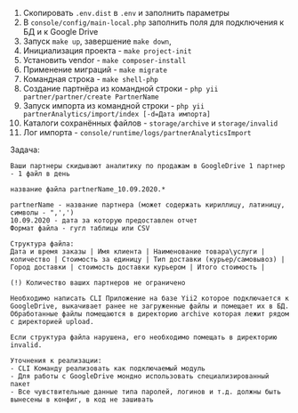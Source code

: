 
1. Скопировать `.env.dist` в `.env` и заполнить параметры
2. В `console/config/main-local.php` заполнить поля для подключения к БД и к Google Drive
3. Запуск `make up`, завершение `make down`,
4. Инициализация проекта - `make project-init`
4. Установить vendor - `make composer-install`
4. Применение миграций - `make migrate`
5. Командная строка - `make shell-php`
6. Создание партнёра из командной строки - `php yii partner/partner/create PartnerName`
7. Запуск импорта из командной строки - `php yii partnerAnalytics/import/index [-d=Дата импорта]`
8. Каталоги сохранённых файлов - `storage/archive` и `storage/invalid`
9. Лог импорта - `console/runtime/logs/partnerAnalyticsImport`

Задача:

```
Ваши партнеры скидывают аналитику по продажам в GoogleDrive 1 партнер - 1 файл в день

название файла partnerName_10.09.2020.*

partnerName - название партнера (может содержать кириллицу, латиницу, символы - ",',')
10.09.2020 - дата за которую предоставлен отчет
Формат файла - гугл таблицы или CSV

Структура файла:
Дата и время заказы | Имя клиента | Наименование товара\услуги |  количество | Стоимость за единицу | Тип доставки (курьер/самовывоз) | Город доставки | стоимость доставки курьером | Итого стоимость |

(!) Количество ваших партнеров не ограничено

Необходимо написать CLI Приложение на базе Yii2 которое подключается к GoogleDrive, выкачивает ранее не загруженные файлы и помещает их в БД. Обработанные файлы помещаются в директорию archive которая лежит рядом с директорией upload.

Если структура файла нарушена, его необходимо помещать в директорию invalid.

Уточнения к реализации:
- CLI Команду реализовать как подключаемый модуль
- Для работы с GoogleDrive мондно использовать специализированный пакет
- Все чувствительные данные типа паролей, логинов и т.д. должны быть вынесены в конфиг, в код не зашивать
```

